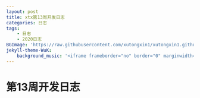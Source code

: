 ```yaml
---
layout: post
title: xtx第13周开发日志
categories: 日志
tags: 
    - 日志 
    - 2020日志
BGImage: 'https://raw.githubusercontent.com/xutongxin1/xutongxin1.github.io/master/asset/%E6%97%A5%E5%BF%97/20201130215808.png'
jekyll-theme-WuK:
    background_music: '<iframe frameborder="no" border="0" marginwidth="0" marginheight="0" width=100% height=86 src="//music.163.com/outchain/player?type=2&id=1444719011&auto=1&height=66"></iframe>'
---
```


# 第13周开发日志

